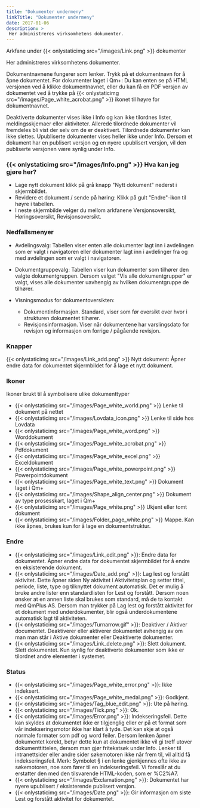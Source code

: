 ```yaml
---
title: "Dokumenter undermeny"
linkTitle: "Dokumenter undermeny"
date: 2017-01-06
description: >
 Her administreres virksomhetens dokumenter.
---
```

Arkfane under {{< onlystaticimg src="/images/Link.png" >}} dokumenter

Her administreres virksomhetens dokumenter.

Dokumentnavnene fungerer som lenker. Trykk på et dokumentnavn for å åpne dokumentet. For dokumenter laget i Qm+: Du kan enten se på HTML versjonen ved å klikke dokumentnavnet, eller du kan få en PDF versjon av dokumentet ved å trykke på {{< onlystaticimg src="/images/Page_white_acrobat.png" >}} ikonet til høyre for dokumentnavnet.

Deaktiverte dokumenter vises ikke i Info og kan ikke tilordnes lister, meldingsskjemaer eller aktiviteter. Allerede tilordnede dokumenter vil fremdeles bli vist der selv om de er deaktivert. Tilordnede dokumenter kan ikke slettes. Upubliserte dokumenter vises heller ikke under Info. Dersom et dokument har en publisert versjon og en nyere upublisert versjon, vil den publiserte versjonen være synlig under Info.

### {{< onlystaticimg src="/images/Info.png" >}} Hva kan jeg gjøre her?
- Lage nytt dokument klikk på grå knapp "Nytt dokument" nederst i skjermbildet.
- Revidere et dokument / sende på høring: Klikk på gult "Endre"-ikon til høyre i tabellen.
- I neste skjermbilde velger du mellom arkfanene Versjonsoversikt, Høringsoversikt, Revisjonsoversikt.

### Nedfallsmenyer
- Avdelingsvalg: Tabellen viser enten alle dokumenter lagt inn i avdelingen som er valgt i navigatoren eller dokumenter lagt inn i avdelinger fra og med avdelingen som er valgt i navigatoren.

- Dokumentgruppevalg: Tabellen viser kun dokumenter som tilhører den valgte dokumentgruppen. Dersom valget "Vis alle dokumentgrupper" er valgt, vises alle dokumenter uavhengig av hvilken dokumentgruppe de tilhører.

- Visningsmodus for dokumentoversikten:
  - Dokumentinformasjon. Standard, viser som før oversikt over hvor i strukturen dokumentet tilhører.
  - Revisjonsinformasjon. Viser når dokumentene har varslingsdato for revisjon og informasjon om forrige / pågående revisjon.

### Knapper
{{< onlystaticimg src="/images/Link_add.png" >}} Nytt dokument: Åpner endre data for dokumentet skjermbildet for å lage et nytt dokument.

### Ikoner
Ikoner brukt til å symbolisere ulike dokumenttyper

- {{< onlystaticimg src="/images/Page_white_world.png" >}} Lenke til dokument på nettet
- {{< onlystaticimg src="/images/Lovdata_icon.png" >}} Lenke til side hos Lovdata
- {{< onlystaticimg src="/images/Page_white_word.png" >}} Worddokument
- {{< onlystaticimg src="/images/Page_white_acrobat.png" >}} Pdfdokument
- {{< onlystaticimg src="/images/Page_white_excel.png" >}} Exceldokument
- {{< onlystaticimg src="/images/Page_white_powerpoint.png" >}} Powerpointdokument
- {{< onlystaticimg src="/images/Page_white_text.png" >}} Dokument laget i Qm+
- {{< onlystaticimg src="/images/Shape_align_center.png" >}} Dokument av type prosesskart, laget i Qm+
- {{< onlystaticimg src="/images/Page_white.png" >}} Ukjent eller tomt dokument
- {{< onlystaticimg src="/images/Folder_page_white.png" >}} Mappe. Kan ikke åpnes, brukes kun for å lage en dokumentstruktur.

### Endre
- {{< onlystaticimg src="/images/Link_edit.png" >}}: Endre data for dokumentet. Åpner endre data for dokumentet skjermbildet for å endre en eksisterende dokument.
- {{< onlystaticimg src="/images/Date_add.png" >}}: Lag lest og forstått aktivitet. Dette åpner siden Ny aktivitet i Aktivitetsplan og setter tittel, periode, liste, type og tilknyttet dokument automatisk. Det er mulig å bruke andre lister enn standardlisten for Lest og forstått. Dersom noen ønsker at en annen liste skal brukes som standard, må de ta kontakt med QmPlus AS. Dersom man trykker på Lag lest og forstått aktivitet for et dokument med underdokumenter, blir også underdokumentene automatisk lagt til aktiviteten.
- {{< onlystaticimg src="/images/Turnarrow.gif" >}}: Deaktiver / Aktiver documentet. Deaktiverer eller aktiverer dokumentet avhengig av om man man står i Aktive dokumenter eller Deaktiverte dokumenter.
- {{< onlystaticimg src="/images/Link_delete.png" >}}: Slett dokument. Slett dokumentet. Kun synlig for deaktiverte dokumenter som ikke er tilordnet andre elementer i systemet.

### Status
- {{< onlystaticimg src="/images/Page_white_error.png" >}}: Ikke indeksert.
- {{< onlystaticimg src="/images/Page_white_medal.png" >}}: Godkjent.
- {{< onlystaticimg src="/images/Tag_blue_edit.png" >}}: Ute på høring.
- {{< onlystaticimg src="/images/Tick.png" >}}: Ok.
- {{< onlystaticimg src="/images/Error.png" >}}: Indekseringsfeil. Dette kan skyldes at dokumentet ikke er tilgjenglig eller er på et format som vår indekseringsmotor ikke har klart å tyde. Det kan skje at også normale formater som pdf og word feiler. Dersom lenken åpner dokumentet korekt, betyr dette kun at dokumentet ikke vil gi treff utover dokumenttittelen, dersom man gjør fritekstsøk under Info. Lenker til intranettsider eller andre sider søkemotoren ikke når frem til, vil alltid få indekseringsfeil.
Merk: Symbolet § i en lenke gjenkjennes ofte ikke av søkemotoren, noe som fører til en indekseringsfeil. Vi foreslår at du erstatter den med den tilsvarende HTML-koden, som er %C2%A7.
- {{< onlystaticimg src="/images/Exclamation.png" >}}: Dokumentet har nyere upublisert / eksisterende publisert versjon.
- {{< onlystaticimg src="/images/Date.png" >}}: Gir informasjon om siste Lest og forstått aktivitet for dokumentet.